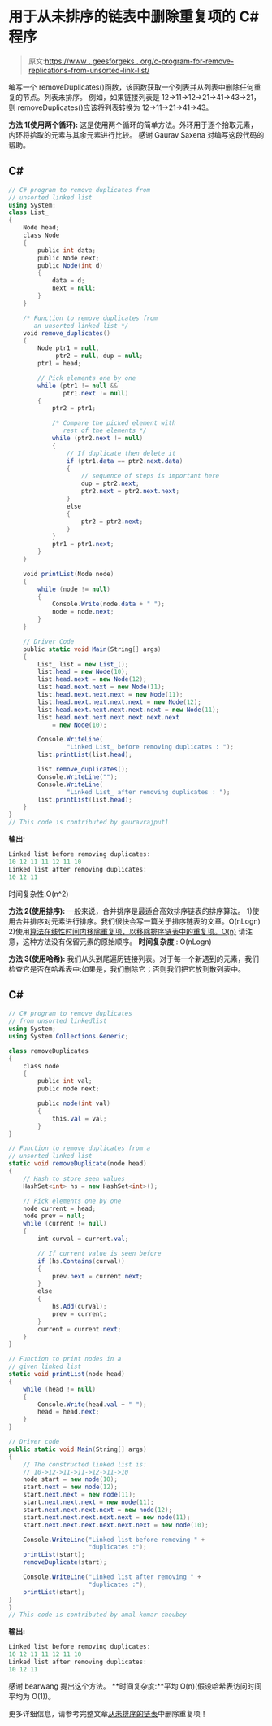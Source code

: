# 用于从未排序的链表中删除重复项的 C#程序

> 原文:[https://www . geesforgeks . org/c-program-for-remove-replications-from-unsorted-link-list/](https://www.geeksforgeeks.org/c-program-for-removing-duplicates-from-an-unsorted-linked-list/)

编写一个 removeDuplicates()函数，该函数获取一个列表并从列表中删除任何重复的节点。列表未排序。
例如，如果链接列表是 12->11->12->21->41->43->21，则 removeDuplicates()应该将列表转换为 12->11->21->41->43。

**方法 1(使用两个循环):**
这是使用两个循环的简单方法。外环用于逐个拾取元素，内环将拾取的元素与其余元素进行比较。
感谢 Gaurav Saxena 对编写这段代码的帮助。

## C#

```cs
// C# program to remove duplicates from
// unsorted linked list
using System;
class List_ 
{
    Node head;
    class Node 
    {
        public int data;
        public Node next;
        public Node(int d)
        {
            data = d;
            next = null;
        }
    }

    /* Function to remove duplicates from
       an unsorted linked list */
    void remove_duplicates()
    {
        Node ptr1 = null, 
             ptr2 = null, dup = null;
        ptr1 = head;

        // Pick elements one by one 
        while (ptr1 != null && 
               ptr1.next != null) 
        {
            ptr2 = ptr1;

            /* Compare the picked element with 
               rest of the elements */
            while (ptr2.next != null) 
            {
                // If duplicate then delete it 
                if (ptr1.data == ptr2.next.data) 
                {
                    // sequence of steps is important here
                    dup = ptr2.next;
                    ptr2.next = ptr2.next.next;
                }
                else
                {
                    ptr2 = ptr2.next;
                }
            }
            ptr1 = ptr1.next;
        }
    }

    void printList(Node node)
    {
        while (node != null) 
        {
            Console.Write(node.data + " ");
            node = node.next;
        }
    }

    // Driver Code
    public static void Main(String[] args)
    {
        List_ list = new List_();
        list.head = new Node(10);
        list.head.next = new Node(12);
        list.head.next.next = new Node(11);
        list.head.next.next.next = new Node(11);
        list.head.next.next.next.next = new Node(12);
        list.head.next.next.next.next.next = new Node(11);
        list.head.next.next.next.next.next.next
            = new Node(10);

        Console.WriteLine(
                "Linked List_ before removing duplicates : ");
        list.printList(list.head);

        list.remove_duplicates();
        Console.WriteLine("");
        Console.WriteLine(
                "Linked List_ after removing duplicates : ");
        list.printList(list.head);
    }
}
// This code is contributed by gauravrajput1
```

**输出:**

```cs
Linked list before removing duplicates:
10 12 11 11 12 11 10 
Linked list after removing duplicates:
10 12 11
```

时间复杂性:O(n^2)

**方法 2(使用排序):**
一般来说，合并排序是最适合高效排序链表的排序算法。
1)使用合并排序对元素进行排序。我们很快会写一篇关于排序链表的文章。O(nLogn)
2)使用[算法在线性时间内移除重复项，以移除排序链表中的重复项。O(n)](https://www.geeksforgeeks.org/remove-duplicates-from-a-sorted-linked-list/)
请注意，这种方法没有保留元素的原始顺序。
**时间复杂度** : O(nLogn)

**方法 3(使用哈希):**
我们从头到尾遍历链接列表。对于每一个新遇到的元素，我们检查它是否在哈希表中:如果是，我们删除它；否则我们把它放到散列表中。

## C#

```cs
// C# program to remove duplicates
// from unsorted linkedlist
using System;
using System.Collections.Generic;

class removeDuplicates
{
    class node 
    {
        public int val;
        public node next;

        public node(int val) 
        {
            this.val = val;
        }
}

// Function to remove duplicates from a
// unsorted linked list 
static void removeDuplicate(node head) 
{    
    // Hash to store seen values
    HashSet<int> hs = new HashSet<int>();

    // Pick elements one by one 
    node current = head;
    node prev = null;
    while (current != null) 
    {
        int curval = current.val;

        // If current value is seen before
        if (hs.Contains(curval))
        {
            prev.next = current.next;
        }
        else 
        {
            hs.Add(curval);
            prev = current;
        }
        current = current.next;
    }
}

// Function to print nodes in a 
// given linked list 
static void printList(node head) 
{
    while (head != null) 
    {
        Console.Write(head.val + " ");
        head = head.next;
    }
}

// Driver code
public static void Main(String[] args) 
{   
    // The constructed linked list is:
    // 10->12->11->11->12->11->10
    node start = new node(10);
    start.next = new node(12);
    start.next.next = new node(11);
    start.next.next.next = new node(11);
    start.next.next.next.next = new node(12);
    start.next.next.next.next.next = new node(11);
    start.next.next.next.next.next.next = new node(10);

    Console.WriteLine("Linked list before removing " +
                      "duplicates :");
    printList(start);
    removeDuplicate(start);

    Console.WriteLine("Linked list after removing " + 
                      "duplicates :");
    printList(start);
}
}
// This code is contributed by amal kumar choubey
```

**输出:**

```cs
Linked list before removing duplicates:
10 12 11 11 12 11 10 
Linked list after removing duplicates:
10 12 11
```

感谢 bearwang 提出这个方法。
**时间复杂度:**平均 O(n)(假设哈希表访问时间平均为 O(1))。

更多详细信息，请参考完整文章[从未排序的链表](https://www.geeksforgeeks.org/remove-duplicates-from-an-unsorted-linked-list/)中删除重复项！